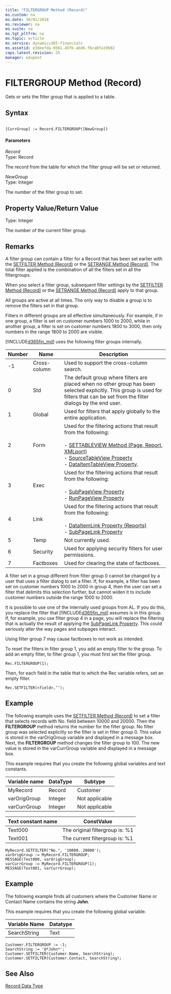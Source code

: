 ```yaml
---
title: "FILTERGROUP Method (Record)"
ms.custom: na
ms.date: 10/01/2018
ms.reviewer: na
ms.suite: na
ms.tgt_pltfrm: na
ms.topic: article
ms.service: dynamics365-financials
ms.assetid: e3deefda-9561-45fb-abd6-f6ca0fa19602
caps.latest.revision: 25
manager: edupont
---
```


 

# FILTERGROUP Method (Record)
Gets or sets the filter group that is applied to a table.  

## Syntax  

```  

[CurrGroup] := Record.FILTERGROUP([NewGroup])  
```  

#### Parameters  
 *Record*  
 Type: Record  

 The record from the table for which the filter group will be set or returned.  

 *NewGroup*  
 Type: Integer  

 The number of the filter group to set.  

## Property Value/Return Value  
 Type: Integer  

 The number of the current filter group.  

## Remarks  
 A filter group can contain a filter for a Record that has been set earlier with the [SETFILTER Method \(Record\)](devenv-SETFILTER-Method-Record.md) or the [SETRANGE Method \(Record\)](devenv-SETRANGE-Method-Record.md). The total filter applied is the combination of all the filters set in all the filtergroups.  

 When you select a filter group, subsequent filter settings by the [SETFILTER Method \(Record\)](devenv-SETFILTER-Method-Record.md) or the [SETRANGE Method \(Record\)](devenv-SETRANGE-Method-Record.md) apply to that group.  

 All groups are active at all times. The only way to disable a group is to remove the filters set in that group.  

 Filters in different groups are all effective simultaneously. For example, if in one group, a filter is set on customer numbers 1000 to 2000, while in another group, a filter is set on customer numbers 1800 to 3000, then only numbers in the range 1800 to 2000 are visible.  

 [!INCLUDE[d365fin_md](../includes/d365fin_md.md)] uses the following filter groups internally.  

|Number|Name|Description|  
|------------|----------|-----------------|  
|-1|Cross-column|Used to support the cross-column search.|  
|0|Std|The default group where filters are placed when no other group has been selected explicitly. This group is used for filters that can be set from the filter dialogs by the end user.|  
|1|Global|Used for filters that apply globally to the entire application.|  
|2|Form|Used for the filtering actions that result from the following:<br /><br /> -   [SETTABLEVIEW Method \(Page, Report, XMLport\)](devenv-SETTABLEVIEW-Method-Page-Report-XMLport.md)<br />-   [SourceTableView Property](../properties/devenv-SourceTableView-Property.md)<br />-   [DataItemTableView Property](../properties/devenv-DataItemTableView-Property.md).|  
|3|Exec|Used for the filtering actions that result from the following:<br /><br /> -   [SubPageView Property](../properties/devenv-SubPageView-Property.md)<br />-   [RunPageView Property](../properties/devenv-RunPageView-Property.md)|  
|4|Link|Used for the filtering actions that result from the following:<br /><br /> -  [DataItemLink Property \(Reports\)](../properties/devenv-DataItemLink-reports-property.md)<br />-   [SubPageLink Property](../properties/devenv-SubPageLink-Property.md)|  
|5|Temp|Not currently used.|  
|6|Security|Used for applying security filters for user permissions.|  
|7|Factboxes|Used for clearing the state of factboxes.|  

 A filter set in a group different from filter group 0 cannot be changed by a user that uses a filter dialog to set a filter. If, for example, a filter has been set on customer numbers 1000 to 2000 in group 4, then the user can set a filter that delimits this selection further, but cannot widen it to include customer numbers outside the range 1000 to 2000.  

 It is possible to use one of the internally used groups from AL. If you do this, you replace the filter that [!INCLUDE[d365fin_md](../includes/d365fin_md.md)] assumes is in this group. If, for example, you use filter group 4 in a page, you will replace the filtering that is actually the result of applying the [SubPageLink Property](../properties/devenv-SubPageLink-Property.md). This could seriously alter the way pages and subpages interact.  

 Using filter group 7 may cause factboxes to not work as intended.  

 To reset the filters in filter group 1, you add an empty filter to the group. To add an empty filter, to filter group 1, you must first set the filter group.  

```  
Rec.FILTERGROUP(1);  
```  

 Then, for each field in the table that to which the Rec variable refers, set an empty filter.  

```  
Rec.SETFILTER(<field>,’’);  
```  

## Example  
 The following example uses the [SETFILTER Method \(Record\)](devenv-SETFILTER-Method-Record.md) to set a filter that selects records with No. field between 10000 and 20000. Then the **FILTERGROUP** method returns the number for the filter group. No filter group was selected explicitly so the filter is set in filter group 0. This value is stored in the varOrigGroup variable and displayed in a message box. Next, the **FILTERGROUP** method changes the filter group to 100. The new value is stored in the varCurrGroup variable and displayed in a message box.  

 This example requires that you create the following global variables and text constants.  

|Variable name|DataType|Subtype|  
|-------------------|--------------|-------------|  
|MyRecord|Record|Customer|  
|varOrigGroup|Integer|Not applicable|  
|varCurrGroup|Integer|Not applicable|  

|Text constant name|ConstValue|  
|------------------------|----------------|  
|Text000|The original filtergroup is: %1|  
|Text001|The current filtergroup is: %1|  

```  
MyRecord.SETFILTER("No.", '10000..20000');  
varOrigGroup := MyRecord.FILTERGROUP;  
MESSAGE(Text000, varOrigGroup);  
varCurrGroup := MyRecord.FILTERGROUP(1);  
MESSAGE(Text001, varCurrGroup);  
```  

## Example  
 The following example finds all customers where the Customer Name or Contact Name contains the string **John**.  

 This example requires that you create the following global variable.  

|Variable Name|Datatype|  
|-------------------|--------------|  
|SearchString|Text|  

```  
Customer.FILTERGROUP := -1;  
SearchString := '@*John*';  
Customer.SETFILTER(Customer.Name, SearchString);  
Customer.SETFILTER(Customer.Contact, SearchString);  
```  

## See Also  
 [Record Data Type](../datatypes/devenv-Record-Data-Type.md)
